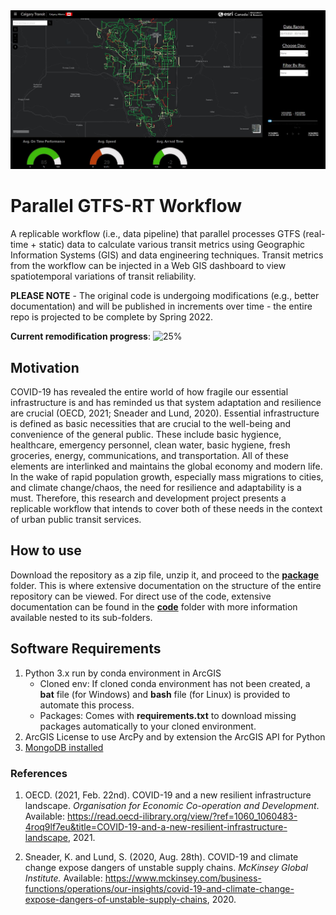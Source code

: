 <img src='/img/dashboard_transit.JPG' width='1000'/>

# Parallel GTFS-RT Workflow
A replicable workflow (i.e., data pipeline) that parallel processes GTFS (real-time + static) data to calculate various transit metrics using Geographic Information Systems (GIS) and data engineering techniques. Transit metrics from the workflow can be injected in a Web GIS dashboard to view spatiotemporal variations of transit reliability. 

**PLEASE NOTE** - The original code is undergoing modifications (e.g., better documentation) and will be published in increments over time - the entire repo is projected to be complete by Spring 2022. 

**Current remodification progress**: ![25%](https://progress-bar.dev/25)

## Motivation
COVID-19 has revealed the entire world of how fragile our essential infrastructure is and has reminded us that system adaptation and resilience are crucial (OECD, 2021; Sneader and Lund, 2020). Essential infrastructure is defined as basic necessities that are crucial to the well-being and convenience of the general public. These include basic hygience, healthcare, emergency personnel, clean water, basic hygiene, fresh groceries, energy, communications, and transportation. All of these elements are interlinked and maintains the global economy and modern life. In the wake of rapid population growth, especially mass migrations to cities, and climate change/chaos, the need for resilience and adaptability is a must. Therefore, this research and development project presents a replicable workflow that intends to cover both of these needs in the context of urban public transit services.

## How to use
Download the repository as a zip file, unzip it, and proceed to the [**package**](/package) folder. This is where extensive documentation on the structure of the entire repository can be viewed. For direct use of the code, extensive documentation can be found in the [**code**](/package/code) folder with more information available nested to its sub-folders. 


## Software Requirements
1) Python 3.x run by conda environment in ArcGIS 
   - Cloned env: If cloned conda environment has not been created, a **bat** file (for Windows) and **bash** file (for Linux) is provided to automate this process.
   - Packages: Comes with **requirements.txt** to download missing packages automatically to your cloned environment. 
2) ArcGIS License to use ArcPy and by extension the ArcGIS API for Python
3) [MongoDB installed](https://docs.mongodb.com/manual/installation/) 


 
### References
1. OECD. (2021, Feb. 22nd). COVID-19 and a new resilient infrastructure landscape. *Organisation for Economic Co-operation and  Development*. Available: https://read.oecd-ilibrary.org/view/?ref=1060_1060483-4roq9lf7eu&title=COVID-19-and-a-new-resilient-infrastructure-landscape, 2021.

2. Sneader, K. and Lund, S. (2020, Aug. 28th). COVID-19 and climate change expose dangers of unstable supply chains. *McKinsey Global Institute.* Available: https://www.mckinsey.com/business-functions/operations/our-insights/covid-19-and-climate-change-expose-dangers-of-unstable-supply-chains, 2020. 
